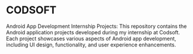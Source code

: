 # CODSOFT
Android App Development Internship Projects:
This repository contains the Android application projects developed during my internship at Codsoft. Each project showcases various aspects of Android app development, including UI design, functionality, and user experience enhancements.

